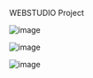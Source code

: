 WEBSTUDIO Project

![image](https://github.com/INRGI/goit-markup-hw-06/assets/120032162/48b3480e-7d57-4a72-8662-e8997e21fe7f)

![image](https://github.com/INRGI/goit-markup-hw-06/assets/120032162/756d3c25-6edb-416d-b59a-18fa9f2314d5)

![image](https://github.com/INRGI/goit-markup-hw-06/assets/120032162/e00a434f-2c31-4701-bf1a-d908fa344047)
